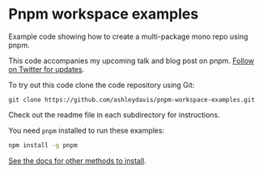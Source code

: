# Pnpm workspace examples

Example code showing how to create a multi-package mono repo using pnpm.

This code accompanies my upcoming talk and blog post on pnpm. [Follow on Twitter for updates](https://twitter.com/codecapers).

To try out this code clone the code repository using Git:

```
git clone https://github.com/ashleydavis/pnpm-workspace-examples.git
```

Check out the readme file in each subdirectory for instructions.

You need `pnpm` installed to run these examples:

```bash
npm install -g pnpm
```

[See the docs for other methods to install](https://pnpm.io/installation).